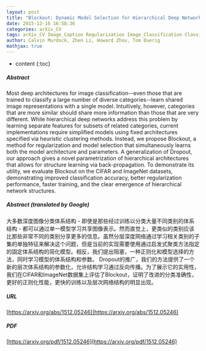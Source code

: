 ```yaml
---
layout: post
title: "Blockout: Dynamic Model Selection for Hierarchical Deep Networks"
date: 2015-12-16 16:58:36
categories: arXiv_CV
tags: arXiv_CV Image_Caption Regularization Image_Classification Classification
author: Calvin Murdock, Zhen Li, Howard Zhou, Tom Duerig
mathjax: true
---
```


* content
{:toc}

##### Abstract
Most deep architectures for image classification--even those that are trained to classify a large number of diverse categories--learn shared image representations with a single model. Intuitively, however, categories that are more similar should share more information than those that are very different. While hierarchical deep networks address this problem by learning separate features for subsets of related categories, current implementations require simplified models using fixed architectures specified via heuristic clustering methods. Instead, we propose Blockout, a method for regularization and model selection that simultaneously learns both the model architecture and parameters. A generalization of Dropout, our approach gives a novel parametrization of hierarchical architectures that allows for structure learning via back-propagation. To demonstrate its utility, we evaluate Blockout on the CIFAR and ImageNet datasets, demonstrating improved classification accuracy, better regularization performance, faster training, and the clear emergence of hierarchical network structures.

##### Abstract (translated by Google)
大多数深度图像分类体系结构 - 即使是那些经过训练以分类大量不同类别的体系结构 - 都可以通过单一模型学习共享图像表示。然而直觉上，更类似的类别应该比那些非常不同的类别分享更多的信息。虽然分层深度网络通过学习相关类别的子集的单独特征来解决这个问题，但是当前的实现需要使用通过启发式聚类方法指定的固定体系结构的简化模型。相反，我们提出阻塞，一种正则化和模型选择的方法，同时学习模型的体系结构和参数。 Dropout的推广，我们的方法提供了一个新的层次体系结构的参数化，允许结构学习通过反向传播。为了展示它的实用性，我们在CIFAR和ImageNet数据集上评估了Blockout，证明了改进的分类准确性，更好的正则化性能，更快的训练以及层次网络结构的明显出现。

##### URL
[https://arxiv.org/abs/1512.05246](https://arxiv.org/abs/1512.05246)

##### PDF
[https://arxiv.org/pdf/1512.05246](https://arxiv.org/pdf/1512.05246)

